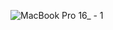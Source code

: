 ![MacBook Pro 16_ - 1](https://github.com/kenanmusali/Loading-Animation-For-Screen/assets/149934213/cc6787dd-a55f-422e-a000-243b0e71e9bb)
